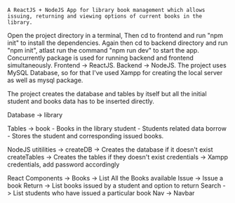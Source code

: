 `A ReactJS + NodeJS App for library book management which allows issuing, returning and viewing options of current books in the library.`

Open the project directory in a terminal,
Then cd to frontend and run "npm init" to install the dependencies.
Again then cd to backend directory and run "npm init", atlast run the command "npm run dev" to start the app.
Concurrently package is used for running backend and frontend simultaneously.
Frontend -> ReactJS.
Backend -> NodeJS.
The project uses MySQL Database, so for that I've used Xampp for creating the local server as well as mysql package.

The project creates the database and tables by itself but all the initial student and books data has to be inserted directly.

Database -> library

Tables -> book - Books in the library
          student - Students related data
          borrow - Stores the student and corresponding issued books.

NodeJS utitilities -> createDB -> Creates the database if it doesn't exist
                      createTables -> Creates the tables if they doesn't exist
                      credentials -> Xampp credentials, add password accordingly

React Components -> Books -> List All the Books available
                    Issue -> Issue a book
                    Return -> List books issued by a student and option to return
                    Search -> List students who have issued a particular book
                    Nav -> Navbar
